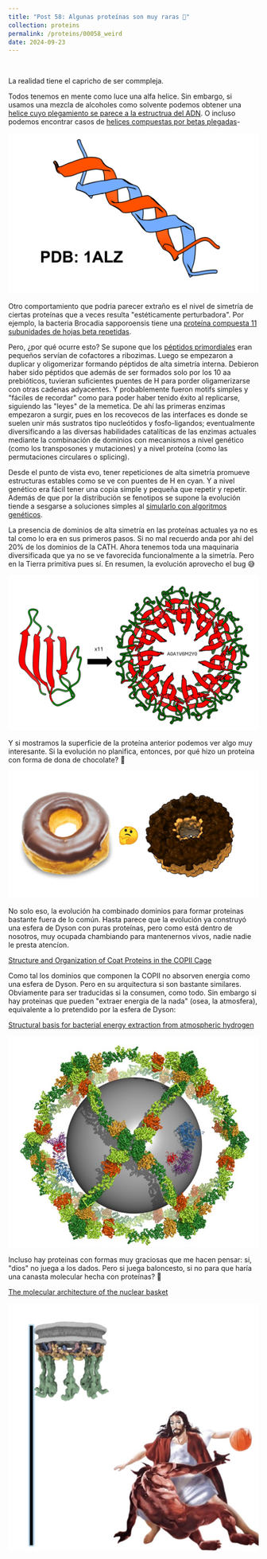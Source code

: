```yaml
---
title: "Post 58: Algunas proteínas son muy raras 🧐"
collection: proteins
permalink: /proteins/00058_weird
date: 2024-09-23
---
```


&nbsp;


La realidad tiene el capricho de ser commpleja. 

Todos tenemos en mente como luce una alfa helice. Sin embargo, si usamos una mezcla de alcoholes como solvente podemos obtener una [helice cuyo plegamiento se parece a la estructrua del ADN](https://www.rcsb.org/structure/1alz). O incluso podemos encontrar casos de [helices compuestas por betas plegadas](https://www.rcsb.org/structure/3A1M)-

![img](/images/proteins/00058_weird1.jpg)


Otro comportamiento que podria parecer extraño es el nivel de simetría de ciertas proteínas que a veces resulta "estéticamente perturbadora". Por ejemplo, la bacteria Brocadia sapporoensis tiene una [proteína compuesta 11 subunidades de hojas beta repetidas](https://www.uniprot.org/uniprotkb/A0A1V6M2Y0/entry#structure).

Pero, ¿por qué ocurre esto? Se supone que los [péptidos primordiales](https://miangoar.github.io/proteins/00035_dan) eran pequeños servían de cofactores a ribozimas. Luego se empezaron a duplicar y oligomerizar formando péptidos de alta simetría interna. Debieron haber sido péptidos que además de ser formados solo por los 10 aa prebióticos, tuvieran suficientes puentes de H para porder oligamerizarse con otras cadenas adyacentes.
Y probablemente fueron motifs simples y "fáciles de recordar" como para poder haber tenido éxito al replicarse, siguiendo las "leyes" de la memetica. De ahí las primeras enzimas empezaron a surgir, pues en los recovecos de las interfaces es donde se suelen unir más sustratos tipo nucleótidos y fosfo-ligandos; eventualmente diversificando a las diversas habilidades catalíticas de las enzimas actuales mediante la combinación de dominios con mecanismos a nivel genético (como los transposones y mutaciones) y a nivel proteína (como las permutaciones circulares o splicing).

Desde el punto de vista evo, tener repeticiones de alta simetría promueve estructuras estables como se ve con puentes de H en cyan. Y a nivel genético era fácil tener una copia simple y pequeña que repetir y repetir. Además de que por la distribución se fenotipos se supone la evolución tiende a sesgarse a soluciones simples al [simularlo con algoritmos genéticos](https://x.com/evoluchico/status/1503307804043583488).

La presencia de dominios de alta simetría en las proteínas actuales ya no es tal como lo era en sus primeros pasos. Si no mal recuerdo anda por ahí del 20% de los dominios de la CATH. Ahora tenemos toda una maquinaria diversificada que ya no se ve favorecida funcionalmente a la simetría. Pero en la Tierra primitiva pues sí. En resumen, la evolución aprovecho el bug 😅


![img](/images/proteins/00058_weird2.jpg)

Y si mostramos la superficie de la proteína anterior podemos ver algo muy interesante. Si la evolución no planifica, entonces, por qué hizo un proteína con forma de dona de chocolate? 🤔

![img](/images/proteins/00058_weird3.jpg)


No solo eso, la evolución ha combinado dominios para formar proteinas bastante fuera de lo común. Hasta parece que la evolución ya construyó una esfera de Dyson con puras proteínas, pero como está dentro de nosotros, muy ocupada chambiando para mantenernos vivos, nadie nadie le presta atencíon.

[Structure and Organization of Coat Proteins in the COPII Cage](https://pubmed.ncbi.nlm.nih.gov/17604721/)

Como tal los dominios que componen la COPII no absorven energia como una esfera de Dyson. Pero en su arquitectura si son bastante similares. Obviamente para ser traducidas si la consumen, como todo. Sin embargo si hay proteinas que pueden "extraer energia de la nada" (osea, la atmosfera), equivalente a lo pretendido por la esfera de Dyson:

[Structural basis for bacterial energy extraction from atmospheric hydrogen](https://www.nature.com/articles/s41586-023-05781-7)

![img](/images/proteins/00058_weird4.jpg)


Incluso hay proteinas con formas muy graciosas que me hacen pensar: si, "dios" no juega a los dados. Pero si juega baloncesto, si no para que haría una canasta molecular hecha con proteínas? 🤨

[The molecular architecture of the nuclear basket](https://www.cell.com/cell/fulltext/S0092-8674(24)00780-3)


![img](/images/proteins/00058_weird5.jpg)
